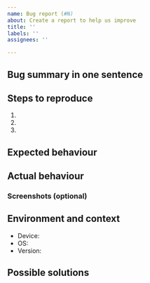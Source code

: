 ```yaml
---
name: Bug report (#N)
about: Create a report to help us improve
title: ''
labels: ''
assignees: ''

---
```


## Bug summary in one sentence

## Steps to reproduce
1.
2.
3.

## Expected behaviour

## Actual behaviour

### Screenshots (optional)

## Environment and context
- Device:
- OS:
- Version:

## Possible solutions
